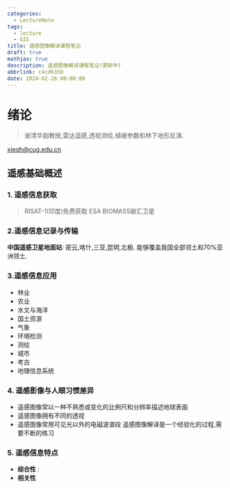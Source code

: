 ```yaml
---
categories:
  - LectureNote
tags:
  - lecture
  - GIS
title: 遥感图像解译课程笔记
draft: true
mathjax: true
description: 遥感图像解译课程笔记(更新中)
abbrlink: c4cd6350
date: 2024-02-26 00:00:00
---
```

# 绪论
> 谢清华副教授,雷达遥感,透视测绘,植被参数和林下地形反演.

xieqh@cug.edu.cn
## 遥感基础概述
### 1. 遥感信息获取
> RISAT-1(印度)免费获取
> ESA BIOMASS碳汇卫星

### 2.遥感信息记录与传输
**中国遥感卫星地面站**: 密云,喀什,三亚,昆明,北极. 能够覆盖我国全部领土和70%亚洲领土.
### 3.遥感信息应用
- 林业
- 农业
- 水文与海洋
- 国土资源
- 气象
- 环境检测
- 测绘
- 城市
- 考古
- 地理信息系统
### 4. 遥感影像与人眼习惯差异
- 遥感图像常以一种不熟悉或变化的比例尺和分辨率描述地球表面
- 遥感图像拥有不同的透视
- 遥感图像常用可见光以外的电磁波谱段
遥感图像解译是一个经验化的过程,需要不断的练习
### 5. 遥感信息特点
- **综合性** : 
- **相关性**